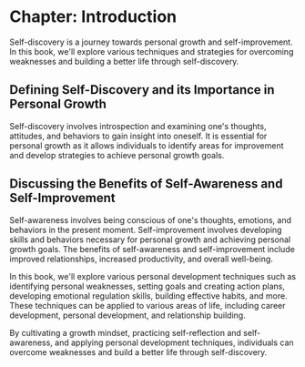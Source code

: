 Chapter: Introduction
=====================

Self-discovery is a journey towards personal growth and self-improvement. In this book, we'll explore various techniques and strategies for overcoming weaknesses and building a better life through self-discovery.

Defining Self-Discovery and its Importance in Personal Growth
-------------------------------------------------------------

Self-discovery involves introspection and examining one's thoughts, attitudes, and behaviors to gain insight into oneself. It is essential for personal growth as it allows individuals to identify areas for improvement and develop strategies to achieve personal growth goals.

Discussing the Benefits of Self-Awareness and Self-Improvement
--------------------------------------------------------------

Self-awareness involves being conscious of one's thoughts, emotions, and behaviors in the present moment. Self-improvement involves developing skills and behaviors necessary for personal growth and achieving personal growth goals. The benefits of self-awareness and self-improvement include improved relationships, increased productivity, and overall well-being.

In this book, we'll explore various personal development techniques such as identifying personal weaknesses, setting goals and creating action plans, developing emotional regulation skills, building effective habits, and more. These techniques can be applied to various areas of life, including career development, personal development, and relationship building.

By cultivating a growth mindset, practicing self-reflection and self-awareness, and applying personal development techniques, individuals can overcome weaknesses and build a better life through self-discovery.
